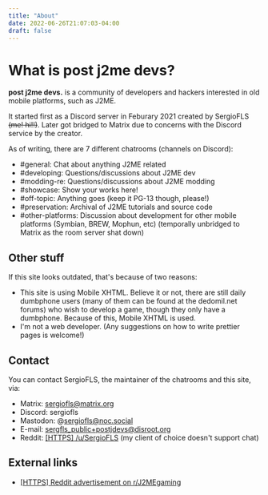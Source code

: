 ```yaml
---
title: "About"
date: 2022-06-26T21:07:03-04:00
draft: false
---
```


# What is post j2me devs?

**post j2me devs.** is a community of developers and hackers interested in old mobile platforms, such as J2ME.

It started first as a Discord server in Feburary 2021 created by SergioFLS ~~(me! hi!!)~~. Later got bridged to Matrix due to concerns with the Discord service by the creator.

As of writing, there are 7 different chatrooms (channels on Discord):
- #general: Chat about anything J2ME related
- #developing: Questions/discussions about J2ME dev
- #modding-re: Questions/discussions about J2ME modding
- #showcase: Show your works here!
- #off-topic: Anything goes (keep it PG-13 though, please!)
- #preservation: Archival of J2ME tutorials and source code
- #other-platforms: Discussion about development for other mobile platforms (Symbian, BREW, Mophun, etc) (temporally unbridged to Matrix as the room server shat down)

## Other stuff
If this site looks outdated, that's because of two reasons:
- This site is using Mobile XHTML. Believe it or not, there are still daily dumbphone users (many of them can be found at the dedomil.net forums) who wish to develop a game, though they only have a dumbphone. Because of this, Mobile XHTML is used.
- I'm not a web developer. (Any suggestions on how to write prettier pages is welcome!)

## Contact
You can contact SergioFLS, the maintainer of the chatrooms and this site, via:
- Matrix: sergiofls@matrix.org
- Discord: sergiofls
- Mastodon: @sergiofls@noc.social
- E-mail: sergfls_public+postjdevs@disroot.org
- Reddit: [[HTTPS] /u/SergioFLS](https://old.reddit.com/user/SergioFLS) (my client of choice doesn't support chat)
## External links

- [[HTTPS] Reddit advertisement on r/J2MEgaming](https://www.reddit.com/r/J2MEgaming/comments/qrmsh6/post_j2me_devs_developing_for_j2me_phones_on_the/)
